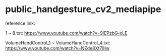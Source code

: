 # public_handgesture_cv2_mediapipe

reference link: 

1 ~ 8.txt:
https://www.youtube.com/watch?v=9iEPzbG-xLE



VolumeHandControl_1 ~ VolumeHandControl_4.txt:
https://www.youtube.com/watch?v=NZde8Xt78Iw
